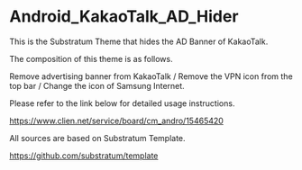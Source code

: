 # Android_KakaoTalk_AD_Hider
This is the Substratum Theme that hides the AD Banner of KakaoTalk.



The composition of this theme is as follows.



Remove advertising banner from KakaoTalk / Remove the VPN icon from the top bar / Change the icon of Samsung Internet.



Please refer to the link below for detailed usage instructions.

https://www.clien.net/service/board/cm_andro/15465420

All sources are based on Substratum Template.

https://github.com/substratum/template
